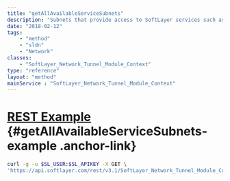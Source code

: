 ```yaml
---
title: "getAllAvailableServiceSubnets"
description: "Subnets that provide access to SoftLayer services such as the management portal and the SoftLayer API."
date: "2018-02-12"
tags:
    - "method"
    - "sldn"
    - "Network"
classes:
    - "SoftLayer_Network_Tunnel_Module_Context"
type: "reference"
layout: "method"
mainService : "SoftLayer_Network_Tunnel_Module_Context"
---
```


# [REST Example](#getAllAvailableServiceSubnets-example) <a href="/article/rest/"><i class="fas fa-question"></i></a> {#getAllAvailableServiceSubnets-example .anchor-link} 
```bash
curl -g -u $SL_USER:$SL_APIKEY -X GET \
'https://api.softlayer.com/rest/v3.1/SoftLayer_Network_Tunnel_Module_Context/{SoftLayer_Network_Tunnel_Module_ContextID}/getAllAvailableServiceSubnets'
```
